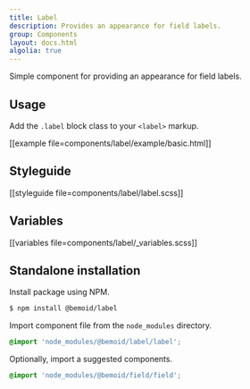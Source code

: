 ```yaml
---
title: Label
description: Provides an appearance for field labels.
group: Components
layout: docs.html
algolia: true
---
```


Simple component for providing an appearance for field labels.

## Usage

Add the `.label` block class to your `<label>` markup.

[[example file=components/label/example/basic.html]]

## Styleguide

[[styleguide file=components/label/label.scss]]

## Variables

[[variables file=components/label/_variables.scss]]

## Standalone installation

Install package using NPM.

```bash
$ npm install @bemoid/label
```

Import component file from the `node_modules` directory.

```scss
@import 'node_modules/@bemoid/label/label';
```

Optionally, import a suggested components.

```scss
@import 'node_modules/@bemoid/field/field';
```